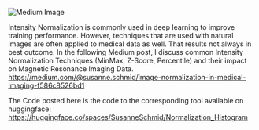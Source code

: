 
![Medium Image](https://miro.medium.com/v2/resize:fit:1400/format:webp/1*JdpeggocGJZixI8bHHLh_g.png)

Intensity Normalization is commonly used in deep learning to improve training performance. However, techniques that are used with natural images are often applied to medical data as well. That results not always in best outcome. In the following Medium post, I discuss common Intensity Normalization Techniques (MinMax, Z-Score, Percentile) and their impact on Magnetic Resonance Imaging Data.
https://medium.com/@susanne.schmid/image-normalization-in-medical-imaging-f586c8526bd1


The Code posted here is the code to the corresponding tool available on huggingface:
https://huggingface.co/spaces/SusanneSchmid/Normalization_Histogram






